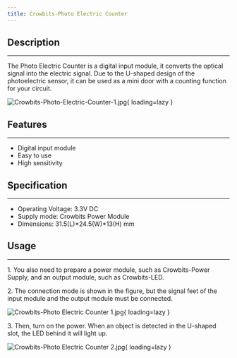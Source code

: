 ```yaml
---
title: Crowbits-Photo Electric Counter
---
```


## Description
-----------

The Photo Electric Counter is a digital input module, it converts the optical signal into the electric signal. Due to the U-shaped design of the photoelectric sensor, it can be used as a mini door with a counting function for your circuit.

![Crowbits-Photo-Electric-Counter-1.jpg](https://wiki.elecrow.com/images/thumb/b/b6/Crowbits-Photo-Electric-Counter-1.jpg/600px-Crowbits-Photo-Electric-Counter-1.jpg){ loading=lazy }

## Features
--------

- Digital input module
- Easy to use
- High sensitivity

## Specification
-------------

- Operating Voltage: 3.3V DC
- Supply mode: Crowbits Power Module
- Dimensions: 31.5(L)\*24.5(W)\*13(H) mm

## Usage
-----

1\. You also need to prepare a power module, such as Crowbits-Power Supply, and an output module, such as Crowbits-LED.

2\. The connection mode is shown in the figure, but the signal feet of the input module and the output module must be connected.

![Crowbits-Photo Electric Counter 1.jpg](https://wiki.elecrow.com/images/thumb/8/8a/Crowbits-Photo_Electric_Counter_1.jpg/600px-Crowbits-Photo_Electric_Counter_1.jpg){ loading=lazy }

3\. Then, turn on the power. When an object is detected in the U-shaped slot, the LED behind it will light up.

![Crowbits-Photo Electric Counter 2.jpg](https://wiki.elecrow.com/images/thumb/5/5a/Crowbits-Photo_Electric_Counter_2.jpg/600px-Crowbits-Photo_Electric_Counter_2.jpg){ loading=lazy }